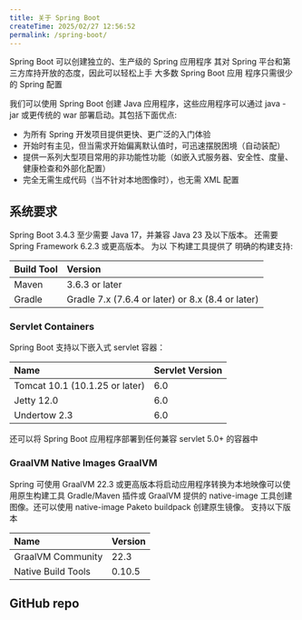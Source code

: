 ```yaml
---
title: 关于 Spring Boot
createTime: 2025/02/27 12:56:52
permalink: /spring-boot/
---
```


Spring Boot 可以创建独立的、生产级的 Spring 应用程序 其对 Spring 平台和第三方库持开放的态度，因此可以轻松上手 大多数 Spring Boot 应用
程序只需很少的 Spring 配置

<LinkCard icon="simple-icons:springboot" title="Spring Boot 官网" href="https://docs.spring.io/spring-boot/index.html"></LinkCard>

我们可以使用 Spring Boot 创建 Java 应用程序，这些应用程序可以通过 java -jar 或更传统的 war 部署启动。其包括下面优点:

- 为所有 Spring 开发项目提供更快、更广泛的入门体验
- 开始时有主见，但当需求开始偏离默认值时，可迅速摆脱困境（自动装配）
- 提供一系列大型项目常用的非功能性功能（如嵌入式服务器、安全性、度量、健康检查和外部化配置）
- 完全无需生成代码（当不针对本地图像时），也无需 XML 配置

<LinkCard icon="noto:open-book" title="官方教程" href="https://spring.io/guides"></LinkCard>

## 系统要求

Spring Boot 3.4.3 至少需要 Java 17，并兼容 Java 23 及以下版本。 还需要 Spring Framework 6.2.3 或更高版本。 为以 下构建工具提供了
明确的构建支持:

| Build Tool | Version                                           |
|:-----------|:--------------------------------------------------|
| Maven      | 3.6.3 or later                                    |
| Gradle     | Gradle 7.x (7.6.4 or later) or 8.x (8.4 or later) |

### Servlet Containers

Spring Boot 支持以下嵌入式 servlet 容器：

| Name                           | Servlet Version |
|:-------------------------------|:----------------|
| Tomcat 10.1 (10.1.25 or later) | 6.0             |
| Jetty 12.0                     | 6.0             |
| Undertow 2.3                   | 6.0             |

还可以将 Spring Boot 应用程序部署到任何兼容 servlet 5.0+ 的容器中

### GraalVM Native Images  GraalVM

Spring 可使用 GraalVM 22.3 或更高版本将启动应用程序转换为本地映像可以使用原生构建工具 Gradle/Maven 插件或 GraalVM 提供的 native-image
工具创建图像。还可以使用 native-image Paketo buildpack 创建原生镜像。 支持以下版本

| Name               | Version |
|:-------------------|:--------|
| GraalVM Community  | 22.3    |
| Native Build Tools | 0.10.5  |

## GitHub repo

<CardGrid>
  <RepoCard repo="spring-projects/spring-framework"></RepoCard>
  <RepoCard repo="spring-projects/spring-boot"></RepoCard>
</CardGrid>
